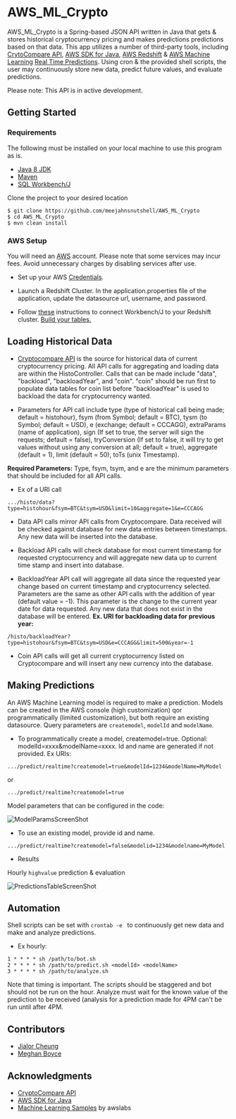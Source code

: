 # AWS_ML_Crypto

AWS_ML_Crypto is a Spring-based JSON API written in Java that gets & stores historical cryptocurrency pricing and makes 
predictions predictions based on that data. This app utilizes a number of third-party tools, including [CrytoCompare API](https://www.cryptocompare.com/api/#), 
[AWS SDK for Java](https://aws.amazon.com/sdk-for-java/), [AWS Redshift](hhttps://aws.amazon.com/redshift/) & [AWS Machine Learning](https://aws.amazon.com/machine-learning/) 
[Real Time Predictions](https://docs.aws.amazon.com/machine-learning/latest/dg/requesting-real-time-predictions.html). 
Using cron & the provided shell scripts, the user may continuously store new data, predict future values, and evaluate predictions.

Please note: This API is in active development.
 
## Getting Started

### Requirements
The following must be installed on your local machine to use this program as is.
* [Java 8 JDK](http://www.oracle.com/technetwork/java/javase/downloads/jdk8-downloads-2133151.html)
* [Maven](https://maven.apache.org/download.cgi)
* [SQL Workbench/J](http://www.sql-workbench.net/downloads.html)

Clone the project to your desired location

```
$ git clone https://github.com/meejahnsnutshell/AWS_ML_Crypto
$ cd AWS_ML_Crypto
$ mvn clean install
```
### AWS Setup

You will need an [AWS](https://maven.apache.org/download.cgi) account. Please note that some services may incur fees. 
Avoid unnecessary charges by disabling services after use.

* Set up your AWS [Credentials](https://docs.aws.amazon.com/sdk-for-java/v1/developer-guide/credentials.html).

* Launch a Redshift Cluster. In the application.properties file of the application, update the datasource url, username, 
and password.

* Follow [these](https://docs.aws.amazon.com/redshift/latest/mgmt/connecting-using-workbench.html) instructions to connect 
Workbench/J to your Redshift cluster. [Build your tables.](https://github.com/meejahnsnutshell/AWS_ML_Crypto/blob/master/build_tables.sql)

## Loading Historical Data

* [Cryptocompare API](https://www.cryptocompare.com/api/#-api-data-) is the source for historical data of current cryptocurrency 
pricing. All API calls for aggregating and loading data are within the HistoController.  Calls that can be made include "data",  
"backload", "backloadYear", and "coin". "coin" should be run first to populate data tables for coin list before "backloadYear"
is used to backload the data for cryptocurrency wanted.

* Parameters for API call include type (type of historical call being made; default = histohour), fsym (from Symbol; default = BTC), 
tysm (to Symbol; default = USD), e (exchange; default = CCCAGG), extraParams (name of application), 
sign (If set to true, the server will sign the requests; default = false), tryConversion (If set to false, it will try to 
get values without using any conversion at all; default = true), aggregate (default = 1), limit (default = 50), toTs (unix Timestamp). 

**Required Parameters:**
Type, fsym, tsym, and e are the minimum parameters that should be included for all API calls.
* Ex of a URI call 
```
.../histo/data?type=histohour&fsym=BTC&tsym=USD&limit=10&aggregate=1&e=CCCAGG
```

* Data API calls mirror API calls from Cryptocompare.  Data received will be checked against database for new data entries 
between timestamps.  Any new data will be inserted into the database.

* Backload API calls will check database for most current timestamp for requested cryptocurrency and will aggregate new 
data up to current time stamp and  insert into database.

* BackloadYear API call will aggregate all data since the requested year change based on current timestamp 
and cryptocurrency selected.  Parameters are the same as other API calls with the addition of year (default value = -1). 
This parameter is the change to the current year date for data requested. Any new data that does not exist in the database 
will be entered.
**Ex. URI for backloading data for previous year:**
```$xslt
/histo/backloadYear?type=histohour&fsym=BTC&tsym=USD&e=CCCAGG&limit=500&year=-1
```

* Coin API calls will get all current cryptocurrency listed on Cryptocompare and will insert any new currency into the 
database.

## Making Predictions

An AWS Machine Learning model is required to make a prediction. Models can be created in the AWS console (high customization)
qor programmatically (limited customization), but both require an existing datasource. Query parameters are ```createmodel```,
```modelId``` and ```modelName```. 

* To programmatically create a model, createmodel=true. Optional: modelId=xxxx&modelName=xxxx. Id and name are 
generated if not provided. Ex URIs:
```
.../predict/realtime?createmodel=true&modelId=1234&modelName=MyModel
```
or
```
.../predict/realtime?createmodel=true
```
Model parameters that can be configured in the code:

![ModelParamsScreenShot](https://github.com/meejahnsnutshell/AWS_ML_Crypto/blob/master/images/modelParamsScreenShot.png)

* To use an existing model, provide id and name.
```
.../predict/realtime?createmodel=false&modelid=1234&modelname=MyModel
```
* Results

Hourly ```highvalue``` prediction & evaluation

![PredictionsTableScreenShot](https://github.com/meejahnsnutshell/AWS_ML_Crypto/blob/master/images/predictionsScreenShot.png)


## Automation

Shell scripts can be set with ```crontab -e ``` to continuously get new data and make and analyze predictions.

* Ex hourly:
```
1 * * * * sh /path/to/bot.sh 
2 * * * * sh /path/to/predict.sh <modelId> <modelName>
3 * * * * sh /path/to/analyze.sh 
```
Note that timing is important. The scripts should be staggered and bot should not be run on the hour. Analyze must 
wait for the known value of the prediction to be received (analysis for a prediction made for 4PM can't be run until 
after 4PM.

## Contributors
* [Jialor Cheung](https://github.com/PopoPenguin)
* [Meghan Boyce](https://github.com/meejahnsnutshell)

## Acknowledgments

* [CryptoCompare API](https://www.cryptocompare.com/api/#)
* [AWS SDK for Java](https://aws.amazon.com/sdk-for-java/)
* [Machine Learning Samples](https://github.com/awslabs/machine-learning-samples/blob/master/targeted-marketing-java/src/main/java/com/amazonaws/samples/machinelearning/BuildModel.java) by awslabs